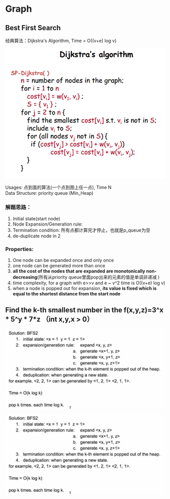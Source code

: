 # Graph

## Best First Search

经典算法：Dijkstra's Algorithm, Time = O\(\(v+e\) log v\)

![](../.gitbook/assets/image%20%282%29.png)

Usages: 点到面的算法\(一个点到图上任一点\), Time N  
Data Structure: priority queue \(Min\_Heap\)

###  **解题思路**：

1. Initial state\(start node\)
2. Node Expansion/Generation rule:
3. Termination condition: 所有点都计算完才停止，也就是p\_queue为空
4. de-duplicate node in 2

### Properties:

1. One node can be expanded once and only once
2. one node can be generated more than once
3. **all the cost of the nodes that are expanded are monotonically non-decreasing**\(所有从priority queue里面pop出来的元素的值是单调非递减 \)
4. time complexity, for a graph with e&gt;&gt;v and e ~ v^2 time is O\(\(v+e\) log v\)
5. when a node is popped out for expansion, **its value is fixed which is equal to the shortest distance from the start node**

## Find the k-th smallest number in the f\(x,y,z\)=3^x \* 5^y \* 7\*z （int x,y,x &gt; 0）

![](../.gitbook/assets/image%20%2828%29.png)

![](../.gitbook/assets/image%20%2828%29.png)

